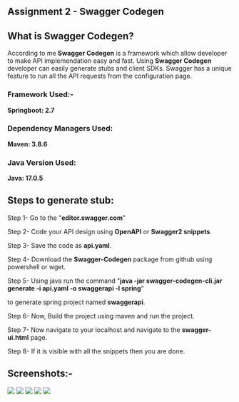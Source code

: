 ## Assignment 2 - Swagger Codegen

## What is Swagger Codegen?

According to me **Swagger Codegen** is a framework which allow developer to make API implemendation easy and fast. Using **Swagger Codegen** developer can easily generate stubs and client SDKs. Swagger has a unique feature to run all the API requests from the configuration page.

### Framework Used:-

**Springboot: 2.7**

### Dependency Managers Used:

**Maven: 3.8.6**

### Java Version Used:

**Java: 17.0.5**

## Steps to generate stub:

Step 1- Go to the "**editor.swagger.com**"

Step 2- Code your API design using **OpenAPI** or **Swagger2 snippets**.

Step 3- Save the code as **api.yaml**.

Step 4- Download the **Swagger-Codegen** package from github using powershell or wget.

Step 5- Using java run the command "**java -jar swagger-codegen-cli.jar generate -i api.yaml -o swaggerapi -l spring**" 

to generate spring project named **swaggerapi**.

Step 6- Now, Build the project using maven and run the project.

Step 7- Now navigate to your localhost and navigate to the **swagger-ui.html** page.

Step 8- If it is visible with all the snippets then you are done. 

## Screenshots:-
![](https://i.imgur.com/YQU4KfL.png)
![](https://i.imgur.com/8UaFRkF.png)
![](https://i.imgur.com/mRGBWRq.png)
![](https://i.imgur.com/ap7xdSu.png)
![](https://i.imgur.com/BcRG0hN.png)




